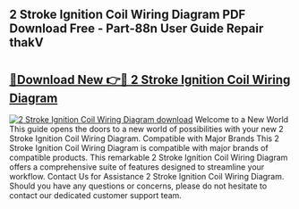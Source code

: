 ## 2 Stroke Ignition Coil Wiring Diagram PDF Download Free - Part-88n User Guide Repair thakV

# <h2><a href="http://dflqrnr.blite.top/?on=2+Stroke+Ignition+Coil+Wiring+Diagram">🔗Download New 👉🔴 2 Stroke Ignition Coil Wiring Diagram</a></h2>

[![2 Stroke Ignition Coil Wiring Diagram download](https://i.imgur.com/lujVjoI.png)](http://dflqrnr.blite.top/?on=2+Stroke+Ignition+Coil+Wiring+Diagram)
Welcome to a New World This guide opens the doors to a new world of possibilities with your new 2 Stroke Ignition Coil Wiring Diagram. Compatible with Major Brands This 2 Stroke Ignition Coil Wiring Diagram is compatible with major brands of compatible products. This remarkable 2 Stroke Ignition Coil Wiring Diagram offers a comprehensive suite of features designed to streamline your workflow. Contact Us for Assistance 2 Stroke Ignition Coil Wiring Diagram. Should you have any questions or concerns, please do not hesitate to contact our dedicated customer support team.
